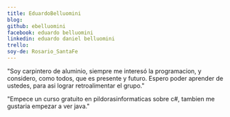 ```yaml
---
title: EduardoBelluomini
blog: 
github: ebelluomini
facebook: eduardo belluomini
linkedin: eduardo daniel belluomini
trello: 
soy-de: Rosario_SantaFe
---
```


"Soy carpintero de aluminio, siempre me interesó la programacion, y considero, como todos, que es presente y futuro. 
  Espero poder aprender de ustedes, para asi lograr retroalimentar el grupo."
  
 "Empece un curso gratuito en pildorasinformaticas sobre c#, tambien me gustaria empezar a ver java."
  

  
